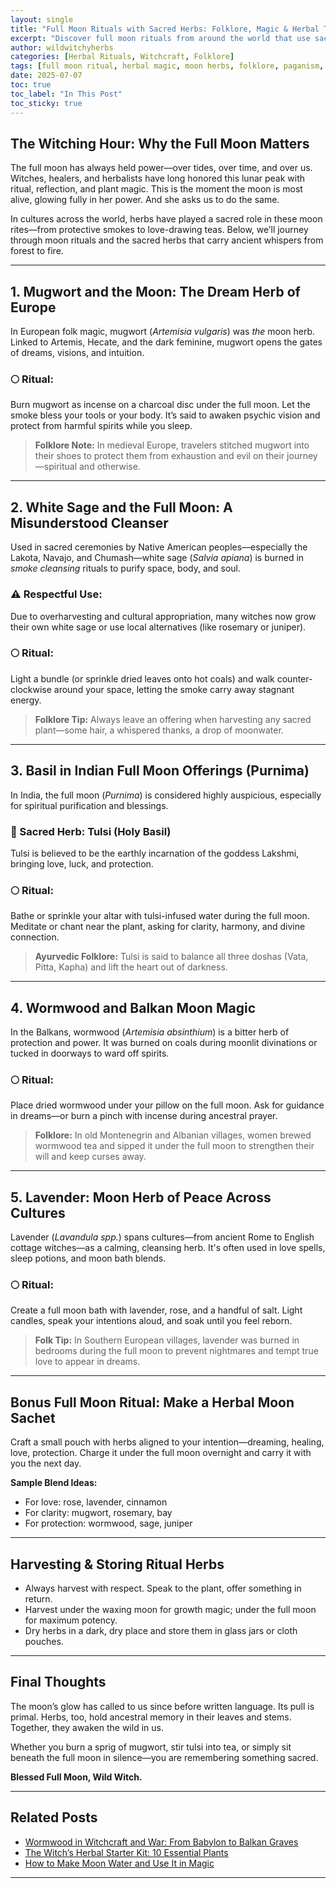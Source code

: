 ```yaml
---
layout: single
title: "Full Moon Rituals with Sacred Herbs: Folklore, Magic & Herbal Traditions from Around the World"
excerpt: "Discover full moon rituals from around the world that use sacred herbs—blending witchcraft, folklore, and traditional plant magic. Explore ancient practices for healing, protection, and manifestation under the moonlight."
author: wildwitchyherbs
categories: [Herbal Rituals, Witchcraft, Folklore]
tags: [full moon ritual, herbal magic, moon herbs, folklore, paganism, lunar magic, wild witchcraft]
date: 2025-07-07
toc: true
toc_label: "In This Post"
toc_sticky: true
---
```


## The Witching Hour: Why the Full Moon Matters

The full moon has always held power—over tides, over time, and over us. Witches, healers, and herbalists have long honored this lunar peak with ritual, reflection, and plant magic. This is the moment the moon is most alive, glowing fully in her power. And she asks us to do the same.

In cultures across the world, herbs have played a sacred role in these moon rites—from protective smokes to love-drawing teas. Below, we’ll journey through moon rituals and the sacred herbs that carry ancient whispers from forest to fire.

---

## 1. **Mugwort and the Moon: The Dream Herb of Europe**

In European folk magic, mugwort (*Artemisia vulgaris*) was *the* moon herb. Linked to Artemis, Hecate, and the dark feminine, mugwort opens the gates of dreams, visions, and intuition.

### 🌕 Ritual:
Burn mugwort as incense on a charcoal disc under the full moon. Let the smoke bless your tools or your body. It’s said to awaken psychic vision and protect from harmful spirits while you sleep.

> **Folklore Note:** In medieval Europe, travelers stitched mugwort into their shoes to protect them from exhaustion and evil on their journey—spiritual and otherwise.

---

## 2. **White Sage and the Full Moon: A Misunderstood Cleanser**

Used in sacred ceremonies by Native American peoples—especially the Lakota, Navajo, and Chumash—white sage (*Salvia apiana*) is burned in *smoke cleansing* rituals to purify space, body, and soul.

### ⚠️ Respectful Use:
Due to overharvesting and cultural appropriation, many witches now grow their own white sage or use local alternatives (like rosemary or juniper).

### 🌕 Ritual:
Light a bundle (or sprinkle dried leaves onto hot coals) and walk counter-clockwise around your space, letting the smoke carry away stagnant energy.

> **Folklore Tip:** Always leave an offering when harvesting any sacred plant—some hair, a whispered thanks, a drop of moonwater.

---

## 3. **Basil in Indian Full Moon Offerings (Purnima)**

In India, the full moon (*Purnima*) is considered highly auspicious, especially for spiritual purification and blessings.

### 🌿 Sacred Herb: Tulsi (Holy Basil)
Tulsi is believed to be the earthly incarnation of the goddess Lakshmi, bringing love, luck, and protection.

### 🌕 Ritual:
Bathe or sprinkle your altar with tulsi-infused water during the full moon. Meditate or chant near the plant, asking for clarity, harmony, and divine connection.

> **Ayurvedic Folklore:** Tulsi is said to balance all three doshas (Vata, Pitta, Kapha) and lift the heart out of darkness.

---

## 4. **Wormwood and Balkan Moon Magic**

In the Balkans, wormwood (*Artemisia absinthium*) is a bitter herb of protection and power. It was burned on coals during moonlit divinations or tucked in doorways to ward off spirits.

### 🌕 Ritual:
Place dried wormwood under your pillow on the full moon. Ask for guidance in dreams—or burn a pinch with incense during ancestral prayer.

> **Folklore:** In old Montenegrin and Albanian villages, women brewed wormwood tea and sipped it under the full moon to strengthen their will and keep curses away.

---

## 5. **Lavender: Moon Herb of Peace Across Cultures**

Lavender (*Lavandula spp.*) spans cultures—from ancient Rome to English cottage witches—as a calming, cleansing herb. It's often used in love spells, sleep potions, and moon bath blends.

### 🌕 Ritual:
Create a full moon bath with lavender, rose, and a handful of salt. Light candles, speak your intentions aloud, and soak until you feel reborn.

> **Folk Tip:** In Southern European villages, lavender was burned in bedrooms during the full moon to prevent nightmares and tempt true love to appear in dreams.

---

## Bonus Full Moon Ritual: Make a Herbal Moon Sachet

Craft a small pouch with herbs aligned to your intention—dreaming, healing, love, protection. Charge it under the full moon overnight and carry it with you the next day.

**Sample Blend Ideas:**
- For love: rose, lavender, cinnamon
- For clarity: mugwort, rosemary, bay
- For protection: wormwood, sage, juniper

---

## Harvesting & Storing Ritual Herbs

- Always harvest with respect. Speak to the plant, offer something in return.
- Harvest under the waxing moon for growth magic; under the full moon for maximum potency.
- Dry herbs in a dark, dry place and store them in glass jars or cloth pouches.

---

## Final Thoughts

The moon’s glow has called to us since before written language. Its pull is primal. Herbs, too, hold ancestral memory in their leaves and stems. Together, they awaken the wild in us.

Whether you burn a sprig of mugwort, stir tulsi into tea, or simply sit beneath the full moon in silence—you are remembering something sacred.

**Blessed Full Moon, Wild Witch.**

---

## Related Posts

- [Wormwood in Witchcraft and War: From Babylon to Balkan Graves](/wormwood-in-witchcraft)
- [The Witch’s Herbal Starter Kit: 10 Essential Plants](/herbal-starter-kit)
- [How to Make Moon Water and Use It in Magic](/moon-water-magic)

---

